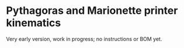 # Pythagoras and Marionette printer kinematics

Very early version, work in progress; no instructions or BOM yet.
